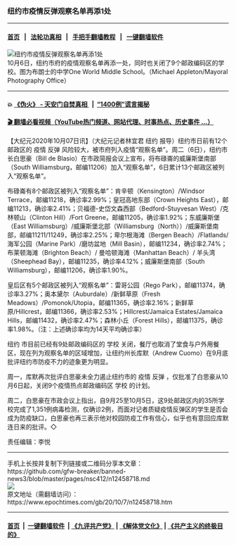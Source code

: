 ### 纽约市疫情反弹观察名单再添1处
------------------------

#### [首页](https://github.com/gfw-breaker/banned-news3/blob/master/README.md) &nbsp;&nbsp;|&nbsp;&nbsp; [法轮功真相](https://github.com/begood0513/basic/blob/master/README.md)  &nbsp;&nbsp;|&nbsp;&nbsp; [手把手翻墙教程](https://github.com/gfw-breaker/guides/wiki)  &nbsp;&nbsp;|&nbsp;&nbsp; [一键翻墙软件](https://github.com/gfw-breaker/nogfw/blob/master/README.md)  



<div><img alt="纽约市疫情反弹观察名单再添1处" class="attachment-djy_600_400 size-djy_600_400 wp-post-image" src="https://i.epochtimes.com/assets/uploads/2020/10/22105b09872a7464591d123817fb6e51-600x400.jpg"/>
<div class="caption">
 10月6日，纽约市府的疫情观察名单再添一处，同时也关闭了9个邮政编码区的学校。图为布朗士的中学One World Middle School。（Michael Appleton/Mayoral Photography Office）
</div></div><hr/>

#### 💥 [《伪火》 - 天安门自焚真相 ](http://158.247.195.190:10000/videos/blog/weihuo.html)&nbsp; |&nbsp; [“1400例”谎言揭秘  ](http://158.247.195.190:10000/videos/blog/jiexi1400.html)

#### [ 🎬  翻墙必看视频（YouTube热门频道、网站代理、时事热点、历史事件 ...）](https://github.com/gfw-breaker/links/blob/master/banned.md)

<div><p>
 【大纪元2020年10月07日讯】（大纪元记者林宜君
 <ok href="https://www.epochtimes.com/gb/tag/%E7%BA%BD%E7%BA%A6.html">
  纽约
 </ok>
 报导）纽约市日前有12个邮政区的
 <ok href="https://www.epochtimes.com/gb/tag/%E7%96%AB%E6%83%85.html">
  疫情
 </ok>
 <ok href="https://www.epochtimes.com/gb/tag/%E5%8F%8D%E5%BC%B9.html">
  反弹
 </ok>
 风险较大，被市府列入疫情“观察名单”。周二（6日），纽约市长白思豪（Bill de Blasio）在市政简报会议上宣布，将布碌崙的威廉斯堡南部（South Williamsburg，邮编11206）加入“观察名单”，6日累计13个邮政区被列入“观察名单”。
</p>
<p>
 布碌崙有8个邮政区被列入“观察名单”：肯辛顿（Kensington）/Windsor Terrace，邮编11218，确诊率2.99%；皇冠高地东部（Crown Heights East），邮编11213，确诊率2.41%；贝福德-史岱文森西部（Bedford-Stuyvesan West）/克林顿山（Clinton Hill）/Fort Greene，邮编11205，确诊率1.92%；东威廉斯堡（East Williamsburg）/威廉斯堡北部（Williamsburg（North））/威廉斯堡南部，邮编11211/11249，确诊率2.25%；卑尔根海滩（Bergen Beach）/Flatlands/海军公园（Marine Park）/磨坊盆地（Mill Basin），邮编11234，确诊率2.74%；布莱顿海滩（Brighton Beach）/ 曼哈顿海滩（Manhattan Beach）/ 羊头湾（Sheephead Bay），邮编11235，确诊率4.12%；威廉斯堡南部（South Williamsburg），邮编11206，确诊率1.90%。
</p>
<p>
 皇后区有5个邮政区被列入“观察名单”：雷哥公园（Rego Park），邮编11374，确诊率3.27%；奥本黛尔（Auburdale）/新鲜草原（Fresh Meadows）/Pomonok/Utopia，邮编11365，确诊率2.16%；新鲜草原/Hillcrest，邮编11366，确诊率2.53%；Hillcrest/Jamaica Estates/Jamaica Hills，邮编11432，确诊率2.47%；森林小丘（Forest Hills），邮编11375，确诊率1.98%。（注：上述确诊率均为14天平均确诊率）
</p>
<p>
 <ok href="https://www.epochtimes.com/gb/tag/%E7%BA%BD%E7%BA%A6.html">
  纽约
 </ok>
 市目前已经有9处邮政编码区的
 <ok href="https://www.epochtimes.com/gb/tag/%E5%AD%A6%E6%A0%A1.html">
  学校
 </ok>
 关闭，餐厅也取消了堂食与户外用餐区，现在列为观察名单的区域增加，让纽约州长库默（Andrew Cuomo）在9月底批评纽约市防疫不力的迹象更为明显。
</p>
<p>
 周一，库默再次批评白思豪未全力遏止纽约市的
 <ok href="https://www.epochtimes.com/gb/tag/%E7%96%AB%E6%83%85.html">
  疫情
 </ok>
 <ok href="https://www.epochtimes.com/gb/tag/%E5%8F%8D%E5%BC%B9.html">
  反弹
 </ok>
 ，仅批准了白思豪从10月6日起，关闭9个疫情热点邮政编码区
 <ok href="https://www.epochtimes.com/gb/tag/%E5%AD%A6%E6%A0%A1.html">
  学校
 </ok>
 的计划。
</p>
<p>
 周二，白思豪在市政会议上指出，自9月25至10月5日，这9处邮政区内的35所学校完成了1,351例病毒检测，仅确诊2例，而面对记者质疑疫情反弹区的学生是否会成为防疫缺口，白思豪也再三表示他对校园防疫工作有信心，似乎也有意回应库默连日来的批评。◇
</p>
<p>
 责任编辑：李悦
</p>
</div>
<hr/>
手机上长按并复制下列链接或二维码分享本文章：<br/>
https://github.com/gfw-breaker/banned-news3/blob/master/pages/nsc412/n12458718.md <br/>
<a href='https://github.com/gfw-breaker/banned-news3/blob/master/pages/nsc412/n12458718.md'><img src='https://github.com/gfw-breaker/banned-news3/blob/master/pages/nsc412/n12458718.md.png'/></a> <br/>
原文地址（需翻墙访问）：https://www.epochtimes.com/gb/20/10/7/n12458718.htm


------------------------
#### [首页](https://github.com/gfw-breaker/banned-news3/blob/master/README.md) &nbsp;|&nbsp; [一键翻墙软件](https://github.com/gfw-breaker/nogfw/blob/master/README.md) &nbsp;| [《九评共产党》](https://github.com/gfw-breaker/9ping.md/blob/master/README.md#九评之一评共产党是什么) | [《解体党文化》](https://github.com/gfw-breaker/jtdwh.md/blob/master/README.md) | [《共产主义的终极目的》](https://github.com/gfw-breaker/gczydzjmd.md/blob/master/README.md)


<img src='http://gfw-breaker.win/banned-news3/pages/nsc412/n12458718.md' width='0px' height='0px'/>